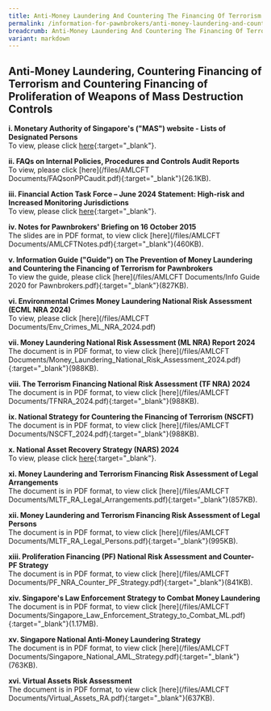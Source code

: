 ```yaml
---
title: Anti-Money Laundering And Countering The Financing Of Terrorism
permalink: /information-for-pawnbrokers/anti-money-laundering-and-countering-the-financing-of-terrorism/
breadcrumb: Anti-Money Laundering And Countering The Financing Of Terrorism
variant: markdown
---
```

Anti-Money Laundering, Countering Financing of Terrorism and Countering Financing of Proliferation of Weapons of Mass Destruction Controls
---

**i. Monetary Authority of Singapore's ("MAS") website - Lists of Designated Persons** <br>
To view, please click [here](http://www.mas.gov.sg/Regulations-and-Financial-Stability/Anti-Money-Laundering-Countering-The-Financing-Of-Terrorism-And-Targeted-Financial-Sanctions/Targeted-Financial-Sanctions/Lists-of-Designated-Individuals-and-Entities.aspx){:target="_blank"}.<br>

**ii. FAQs on Internal Policies, Procedures and Controls Audit Reports** <br>
To view, please click [here](/files/AMLCFT Documents/FAQsonPPCaudit.pdf){:target="_blank"}(26.1KB).<br>

**iii. Financial Action Task Force – June 2024 Statement: High-risk and Increased Monitoring Jurisdictions** <br>
To view, please click [here]( https://www.mas.gov.sg/publications/fatf-statement/2024/june-2024-fatf-statement){:target="_blank"}.<br>   

**iv. Notes for Pawnbrokers' Briefing on 16 October 2015** <br>
The slides are in PDF format, to view click [here](/files/AMLCFT Documents/AMLCFTNotes.pdf){:target="_blank"}(460KB).<br>

**v. Information Guide ("Guide") on The Prevention of Money Laundering and Countering the Financing of Terrorism for Pawnbrokers** <br>
To view the guide, please click [here](/files/AMLCFT Documents/Info Guide 2020 for Pawnbrokers.pdf){:target="_blank"}(827KB).<br>

**vi. Environmental Crimes Money Laundering National Risk Assessment (ECML NRA 2024)** <br>
To view, please click [here](/files/AMLCFT Documents/Env_Crimes_ML_NRA_2024.pdf)<br>

**vii. Money Laundering National Risk Assessment (ML NRA) Report 2024** <br>
The document is in PDF format, to view click [here](/files/AMLCFT Documents/Money_Laundering_National_Risk_Assessment_2024.pdf){:target="_blank"}(988KB).<br>

**viii. The Terrorism Financing National Risk Assessment (TF NRA) 2024** <br>
The document is in PDF format, to view click [here](/files/AMLCFT Documents/TFNRA_2024.pdf){:target="_blank"}(988KB).<br>

**ix. National Strategy for Countering the Financing of Terrorism (NSCFT)** <br>
The document is in PDF format, to view click [here](/files/AMLCFT Documents/NSCFT_2024.pdf){:target="_blank"}(988KB).<br>

**x. National Asset Recovery Strategy (NARS) 2024** <br>
To view, please click [here]( https://www.mas.gov.sg/publications/monographs-or-information-paper/2024/national-asset-recovery-strategy){:target="_blank"}.<br>

**xi. Money Laundering and Terrorism Financing Risk Assessment of Legal Arrangements**<br>
The document is in PDF format, to view click [here](/files/AMLCFT Documents/MLTF_RA_Legal_Arrangements.pdf){:target="_blank"}(857KB).<br>

**xii. Money Laundering and Terrorism Financing Risk Assessment of Legal Persons**<br>
The document is in PDF format, to view click [here](/files/AMLCFT Documents/MLTF_RA_Legal_Persons.pdf){:target="_blank"}(995KB).<br>

**xiii. Proliferation Financing (PF) National Risk Assessment and Counter-PF Strategy**<br>
The document is in PDF format, to view click [here](/files/AMLCFT Documents/PF_NRA_Counter_PF_Strategy.pdf){:target="_blank"}(841KB).<br>

**xiv. Singapore's Law Enforcement Strategy to Combat Money Laundering**<br>
The document is in PDF format, to view click [here](/files/AMLCFT Documents/Singapore_Law_Enforcement_Strategy_to_Combat_ML.pdf){:target="_blank"}(1.17MB).<br>

**xv. Singapore National Anti-Money Laundering Strategy**<br>
The document is in PDF format, to view click [here](/files/AMLCFT Documents/Singapore_National_AML_Strategy.pdf){:target="_blank"}(763KB).<br>

**xvi. Virtual Assets Risk Assessment**<br>
The document is in PDF format, to view click [here](/files/AMLCFT Documents/Virtual_Assets_RA.pdf){:target="_blank"}(637KB).<br>